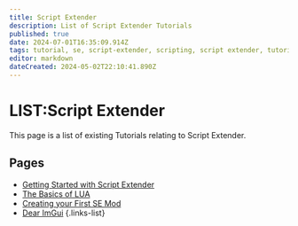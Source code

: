 ```yaml
---
title: Script Extender
description: List of Script Extender Tutorials
published: true
date: 2024-07-01T16:35:09.914Z
tags: tutorial, se, script-extender, scripting, script extender, tutorials
editor: markdown
dateCreated: 2024-05-02T22:10:41.890Z
---
```


# LIST:Script Extender
This page is a list of existing Tutorials relating to Script Extender.

## Pages
- [Getting Started with Script Extender](GettingStarted)
- [The Basics of LUA](the_basics_of_lua)
- [Creating your First SE Mod](creating_your_first_se_mod)
- [Dear ImGui](ImGui-and-You/Dear-ImGui)
{.links-list}